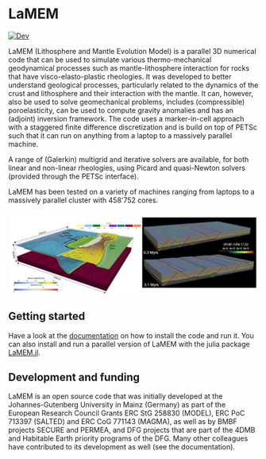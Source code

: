 # LaMEM
[![Dev](https://img.shields.io/badge/docs-dev-blue.svg)](https://unimainzgeo.github.io/LaMEM/dev)

LaMEM (Lithosphere and Mantle Evolution Model) is a parallel 3D numerical code that can be used to simulate various thermo-mechanical 
geodynamical processes such as mantle-lithosphere interaction for rocks 
that have visco-elasto-plastic rheologies. It was developed to better understand geological 
processes, particularly related to the dynamics of the crust and  lithosphere and their 
interaction with the mantle. It can, however, also be used to solve geomechanical problems, includes (compressible) poroelasticity, can be used to compute gravity anomalies and has an (adjoint) inversion framework. The code uses a marker-in-cell approach with a staggered finite difference discretization and is build on top of PETSc such that it can run on anything from a laptop to a massively parallel machine. 

A range of (Galerkin) multigrid and iterative solvers are 
available, for both linear and non-linear rheologies, using Picard and 
quasi-Newton solvers (provided through the PETSc interface).

LaMEM has been tested on a variety of machines ranging from laptops to a massively parallel cluster with 458'752 cores.

 ![Getting Started](./docs/src/assets/img/LaMEM_overview.png)

## Getting started

Have a look at the [documentation](https://unimainzgeo.github.io/LaMEM/dev) on how to install the code and run it. 
You can also install and run a parallel version of LaMEM with the julia package [LaMEM.jl](https://github.com/JuliaGeodynamics/LaMEM.jl). 

## Development and funding
LaMEM is an open source code that was initially developed at the Johannes-Gutenberg University in Mainz (Germany) as part of the European Research Council Grants ERC StG 258830 (MODEL), ERC PoC 713397 (SALTED) and ERC CoG 771143 (MAGMA), as well as by BMBF projects SECURE and PERMEA, and DFG projects that are part of the 4DMB and Habitable Earth priority programs of the DFG. Many other colleagues have contributed to its development as well (see the documentation).
